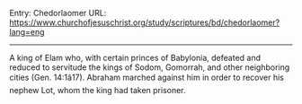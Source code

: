 Entry: Chedorlaomer
URL: https://www.churchofjesuschrist.org/study/scriptures/bd/chedorlaomer?lang=eng

---

A king of Elam who, with certain princes of Babylonia, defeated and reduced to servitude the kings of Sodom, Gomorrah, and other neighboring cities (Gen. 14:1â17). Abraham marched against him in order to recover his nephew Lot, whom the king had taken prisoner.
